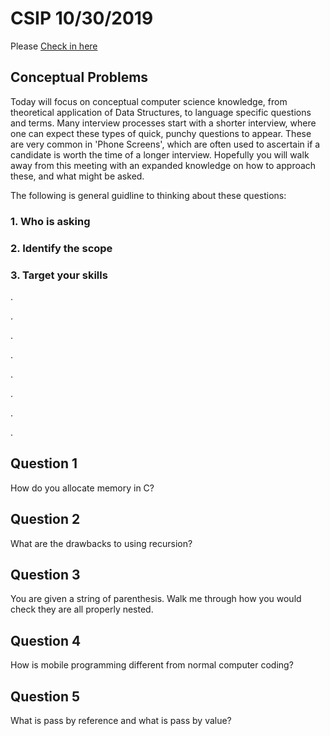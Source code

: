 # CSIP 10/30/2019

Please [Check in here](https://docs.google.com/forms/d/e/1FAIpQLScmmgOxU1sxZPqFstweD_qU8C_eu0MtK6wn3BajnftPz6j7_A/viewform?usp=sf_link)



## Conceptual Problems

   Today will focus on conceptual computer science knowledge, from theoretical application of Data Structures, to language specific questions and terms. Many interview processes start with a shorter interview, where one can expect these types of quick, punchy questions to appear. These are very common in 'Phone Screens', which are often used to ascertain if a candidate is worth the time of a longer interview. Hopefully you will walk away from this meeting with an expanded knowledge on how to approach these, and what might be asked.

The following is general guidline to thinking about these questions:

### 1. Who is asking

### 2. Identify the scope

### 3. Target your skills

.

.

.

.

.

.

.

.


## Question 1
   How do you allocate memory in C?
   
   
## Question 2
   What are the drawbacks to using recursion?
   
   
## Question 3
   You are given a string of parenthesis. Walk me through how you would check they are all properly nested.
   
   
## Question 4
   How is mobile programming different from normal computer coding?
   
   
## Question 5
   What is pass by reference and what is pass by value?
